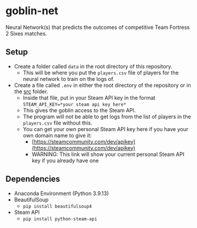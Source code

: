 # goblin-net
Neural Network(s) that predicts the outcomes of competitive Team Fortress 2 Sixes matches.

## Setup
- Create a folder called `data` in the root directory of this repository.
	- This will be where you put the `players.csv` file of players for the neural network to train on the logs of.
- Create a file called `.env` in either the root directory of the repository or in the [src](src) folder.
	- Inside that file, put in your Steam API key in the format `STEAM_API_KEY=*your steam api key here*`
	- This gives the goblin access to the Steam API.
	- The program will not be able to get logs from the list of players in the `players.csv` file without this.
	- You can get your own personal Steam API key here if you have your own domain name to give it:
		- [https://steamcommunity.com/dev/apikey](https://steamcommunity.com/dev/apikey)
		- WARNING: This link will show your current personal Steam API key if you already have one
 
## Dependencies
- Anaconda Environment (Python 3.9.13)
- BeautifulSoup
	- `pip install beautifulsoup4`
- Steam API
	- `pip install python-steam-api`
